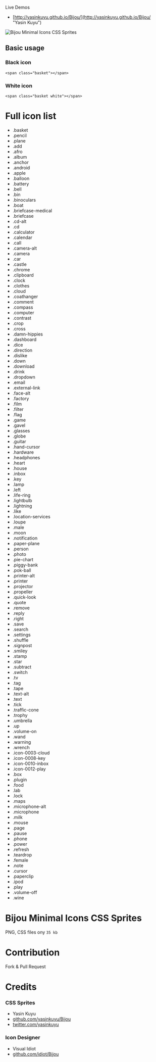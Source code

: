 Live Demos 
- [http://yasinkuyu.github.io/Bijou/](http://yasinkuyu.github.io/Bijou/ "Yasin Kuyu")


![Bijou Minimal Icons CSS Sprites](https://raw.githubusercontent.com/yasinkuyu/Bijou/master/screenshot.png)

## Basic usage

### Black icon

` <span class="basket"></span>  `

### White icon

` <span class="basket white"></span> `

# Full icon list

  * .basket
  * .pencil
  * .plane
  * .add
  * .afro
  * .album
  * .anchor
  * .android
  * .apple
  * .balloon
  * .battery
  * .bell
  * .bin
  * .binoculars
  * .boat
  * .briefcase-medical
  * .briefcase
  * .cd-alt
  * .cd
  * .calculator
  * .calendar
  * .call
  * .camera-alt
  * .camera
  * .car
  * .castle
  * .chrome
  * .clipboard
  * .clock
  * .clothes
  * .cloud
  * .coathanger
  * .comment
  * .compass
  * .computer
  * .contrast
  * .crop
  * .cross
  * .damn-hippies
  * .dashboard
  * .dice
  * .direction
  * .dislike
  * .down
  * .download
  * .drink
  * .dropdown
  * .email
  * .external-link
  * .face-alt
  * .factory
  * .film
  * .filter
  * .flag
  * .game
  * .gavel
  * .glasses
  * .globe
  * .guitar
  * .hand-cursor
  * .hardware
  * .headphones
  * .heart
  * .house
  * .inbox
  * .key
  * .lamp
  * .left
  * .life-ring
  * .lightbulb
  * .lightning
  * .like
  * .location-services
  * .loupe
  * .male
  * .moon
  * .notification
  * .paper-plane
  * .person
  * .photo
  * .pie-chart
  * .piggy-bank
  * .pok-ball
  * .printer-alt
  * .printer
  * .projector
  * .propeller
  * .quick-look
  * .quote
  * .remove
  * .reply
  * .right
  * .save
  * .search
  * .settings
  * .shuffle
  * .signpost
  * .smiley
  * .stamp
  * .star
  * .subtract
  * .switch
  * .tv
  * .tag
  * .tape
  * .text-alt
  * .text
  * .tick
  * .traffic-cone
  * .trophy
  * .umbrella
  * .up
  * .volume-on
  * .wand
  * .warning
  * .wrench
  * .icon-0003-cloud
  * .icon-0008-key
  * .icon-0010-inbox
  * .icon-0012-play
  * .box
  * .plugin
  * .food
  * .lab
  * .lock
  * .maps
  * .microphone-alt
  * .microphone
  * .milk
  * .mouse
  * .page
  * .pause
  * .phone
  * .power
  * .refresh
  * .teardrop
  * .female
  * .note
  * .cursor
  * .paperclip
  * .ipod
  * .play
  * .volume-off
  * .wine
  
# Bijou Minimal Icons CSS Sprites
PNG, CSS files ony `35 kb`

# Contribution
Fork & Pull Request

# Credits

### CSS Sprites

- Yasin Kuyu 
- [github.com/yasinkuyu/Bijou](https://github.com/yasinkuyu/Bijou "Yasin Kuyu")
- [twitter.com/yasinkuyu](https://twitter.com/yasinkuyu "twitter")

### Icon Designer

- Visual Idiot 
- [github.com/idiot/Bijou](https://github.com/idiot/Bijou "idiot")


